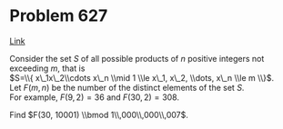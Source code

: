 # Problem 627

[Link](https://projecteuler.net/problem=627)

Consider the set $S$ of all possible products of $n$ positive integers not exceeding $m$, that is  
$S=\\{ x\_1x\_2\\cdots x\_n \\mid 1 \\le x\_1, x\_2, \\dots, x\_n \\le m \\}$.  
Let $F(m,n)$ be the number of the distinct elements of the set $S$.  
For example, $F(9, 2) = 36$ and $F(30,2)=308$.

Find $F(30, 10001) \\bmod 1\\,000\\,000\\,007$.